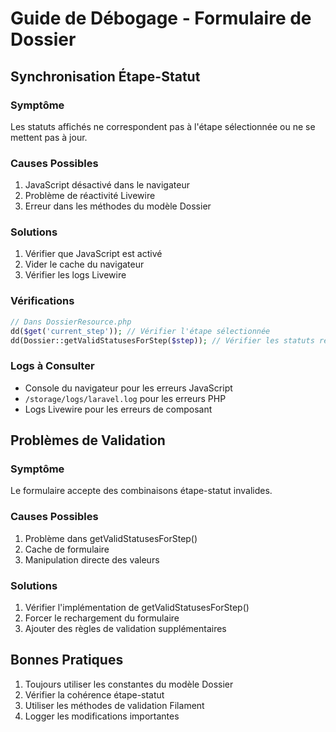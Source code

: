 # Guide de Débogage - Formulaire de Dossier

## Synchronisation Étape-Statut

### Symptôme
Les statuts affichés ne correspondent pas à l'étape sélectionnée ou ne se mettent pas à jour.

### Causes Possibles
1. JavaScript désactivé dans le navigateur
2. Problème de réactivité Livewire
3. Erreur dans les méthodes du modèle Dossier

### Solutions
1. Vérifier que JavaScript est activé
2. Vider le cache du navigateur
3. Vérifier les logs Livewire

### Vérifications
```php
// Dans DossierResource.php
dd($get('current_step')); // Vérifier l'étape sélectionnée
dd(Dossier::getValidStatusesForStep($step)); // Vérifier les statuts retournés
```

### Logs à Consulter
- Console du navigateur pour les erreurs JavaScript
- `/storage/logs/laravel.log` pour les erreurs PHP
- Logs Livewire pour les erreurs de composant

## Problèmes de Validation

### Symptôme
Le formulaire accepte des combinaisons étape-statut invalides.

### Causes Possibles
1. Problème dans getValidStatusesForStep()
2. Cache de formulaire
3. Manipulation directe des valeurs

### Solutions
1. Vérifier l'implémentation de getValidStatusesForStep()
2. Forcer le rechargement du formulaire
3. Ajouter des règles de validation supplémentaires

## Bonnes Pratiques
1. Toujours utiliser les constantes du modèle Dossier
2. Vérifier la cohérence étape-statut
3. Utiliser les méthodes de validation Filament
4. Logger les modifications importantes

